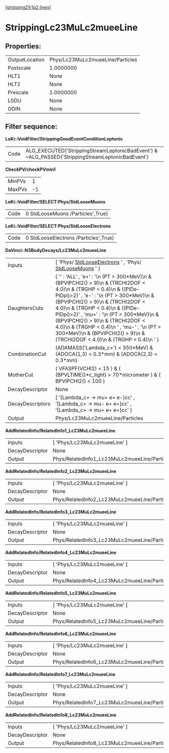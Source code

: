 [[stripping21r1p2 lines]](./stripping21r1p2-index)

# StrippingLc23MuLc2mueeLine

## Properties:

|                |                                  |
|----------------|----------------------------------|
| OutputLocation | Phys/Lc23MuLc2mueeLine/Particles |
| Postscale      | 1.0000000                        |
| HLT1           | None                             |
| HLT2           | None                             |
| Prescale       | 1.0000000                        |
| L0DU           | None                             |
| ODIN           | None                             |

## Filter sequence:

**LoKi::VoidFilter/StrippingGoodEventConditionLeptonic**

|      |                                                                                                   |
|------|---------------------------------------------------------------------------------------------------|
| Code | ALG_EXECUTED('StrippingStreamLeptonicBadEvent') & \~ALG_PASSED('StrippingStreamLeptonicBadEvent') |

**CheckPV/checkPVmin1**

|        |     |
|--------|-----|
| MinPVs | 1   |
| MaxPVs | -1  |

**LoKi::VoidFilter/SELECT:Phys/StdLooseMuons**

|      |                                   |
|------|-----------------------------------|
| Code | 0 StdLooseMuons /Particles',True) |

**LoKi::VoidFilter/SELECT:Phys/StdLooseElectrons**

|      |                                       |
|------|---------------------------------------|
| Code | 0 StdLooseElectrons /Particles',True) |

**DaVinci::N3BodyDecays/Lc23MuLc2mueeLine**

|                  |                                                                                                                                                                                                                                                                                                                                                                                                                                                                    |
|------------------|--------------------------------------------------------------------------------------------------------------------------------------------------------------------------------------------------------------------------------------------------------------------------------------------------------------------------------------------------------------------------------------------------------------------------------------------------------------------|
| Inputs           | [ 'Phys/ [StdLooseElectrons](./stripping21r1p2-stdlooseelectrons) ' , 'Phys/ [StdLooseMuons](./stripping21r1p2-stdloosemuons) ' ]                                                                                                                                                                                                                                                                                                                                |
| DaughtersCuts    | { '' : 'ALL' , 'e+' : '\n (PT \> 300\*MeV)\n & (BPVIPCHI2() \> 9)\n & (TRCHI2DOF \< 4.0)\n & (TRGHP \< 0.4)\n & ((PIDe-PIDpi)\>2)' , 'e-' : '\n (PT \> 300\*MeV)\n & (BPVIPCHI2() \> 9)\n & (TRCHI2DOF \< 4.0)\n & (TRGHP \< 0.4)\n & ((PIDe-PIDpi)\>2)' , 'mu+' : '\n (PT \> 300\*MeV)\n & (BPVIPCHI2() \> 9)\n & (TRCHI2DOF \< 4.0)\n & (TRGHP \< 0.4)\n ' , 'mu-' : '\n (PT \> 300\*MeV)\n & (BPVIPCHI2() \> 9)\n & (TRCHI2DOF \< 4.0)\n & (TRGHP \< 0.4)\n ' } |
| CombinationCut   | (ADAMASS('Lambda_c+') \< 350\*MeV) & (ADOCA(1,3) \< 0.3\*mm) & (ADOCA(2,3) \< 0.3\*mm)                                                                                                                                                                                                                                                                                                                                                                             |
| MotherCut        | ( VFASPF(VCHI2) \< 15 ) & ( (BPVLTIME()\*c_light) \> 70\*micrometer ) & ( BPVIPCHI2() \< 100 )                                                                                                                                                                                                                                                                                                                                                                     |
| DecayDescriptor  | None                                                                                                                                                                                                                                                                                                                                                                                                                                                               |
| DecayDescriptors | [ '[Lambda_c+ -\> mu+ e+ e-]cc' , '[Lambda_c+ -\> mu- e+ e+]cc' , '[Lambda_c+ -\> mu+ e+ e+]cc' ]                                                                                                                                                                                                                                                                                                                                                          |
| Output           | Phys/Lc23MuLc2mueeLine/Particles                                                                                                                                                                                                                                                                                                                                                                                                                                   |

**AddRelatedInfo/RelatedInfo1_Lc23MuLc2mueeLine**

|                 |                                               |
|-----------------|-----------------------------------------------|
| Inputs          | [ 'Phys/Lc23MuLc2mueeLine' ]                |
| DecayDescriptor | None                                          |
| Output          | Phys/RelatedInfo1_Lc23MuLc2mueeLine/Particles |

**AddRelatedInfo/RelatedInfo2_Lc23MuLc2mueeLine**

|                 |                                               |
|-----------------|-----------------------------------------------|
| Inputs          | [ 'Phys/Lc23MuLc2mueeLine' ]                |
| DecayDescriptor | None                                          |
| Output          | Phys/RelatedInfo2_Lc23MuLc2mueeLine/Particles |

**AddRelatedInfo/RelatedInfo3_Lc23MuLc2mueeLine**

|                 |                                               |
|-----------------|-----------------------------------------------|
| Inputs          | [ 'Phys/Lc23MuLc2mueeLine' ]                |
| DecayDescriptor | None                                          |
| Output          | Phys/RelatedInfo3_Lc23MuLc2mueeLine/Particles |

**AddRelatedInfo/RelatedInfo4_Lc23MuLc2mueeLine**

|                 |                                               |
|-----------------|-----------------------------------------------|
| Inputs          | [ 'Phys/Lc23MuLc2mueeLine' ]                |
| DecayDescriptor | None                                          |
| Output          | Phys/RelatedInfo4_Lc23MuLc2mueeLine/Particles |

**AddRelatedInfo/RelatedInfo5_Lc23MuLc2mueeLine**

|                 |                                               |
|-----------------|-----------------------------------------------|
| Inputs          | [ 'Phys/Lc23MuLc2mueeLine' ]                |
| DecayDescriptor | None                                          |
| Output          | Phys/RelatedInfo5_Lc23MuLc2mueeLine/Particles |

**AddRelatedInfo/RelatedInfo6_Lc23MuLc2mueeLine**

|                 |                                               |
|-----------------|-----------------------------------------------|
| Inputs          | [ 'Phys/Lc23MuLc2mueeLine' ]                |
| DecayDescriptor | None                                          |
| Output          | Phys/RelatedInfo6_Lc23MuLc2mueeLine/Particles |

**AddRelatedInfo/RelatedInfo7_Lc23MuLc2mueeLine**

|                 |                                               |
|-----------------|-----------------------------------------------|
| Inputs          | [ 'Phys/Lc23MuLc2mueeLine' ]                |
| DecayDescriptor | None                                          |
| Output          | Phys/RelatedInfo7_Lc23MuLc2mueeLine/Particles |

**AddRelatedInfo/RelatedInfo8_Lc23MuLc2mueeLine**

|                 |                                               |
|-----------------|-----------------------------------------------|
| Inputs          | [ 'Phys/Lc23MuLc2mueeLine' ]                |
| DecayDescriptor | None                                          |
| Output          | Phys/RelatedInfo8_Lc23MuLc2mueeLine/Particles |
